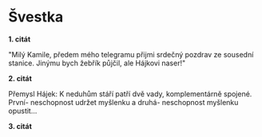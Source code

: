 # Švestka

**1. citát**

"Milý Kamile, předem mého telegramu přijmi srdečný pozdrav ze sousední stanice. Jinýmu bych žebřík půjčil, ale Hájkovi naser!"

**2. citát**

Přemysl Hájek: K neduhům stáří patří dvě vady, komplementárně spojené. První- neschopnost udržet myšlenku a druhá- neschopnost myšlenku opustit...

**3. citát**


